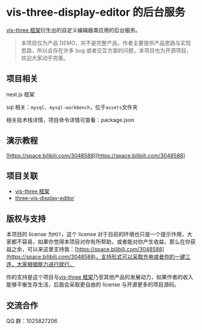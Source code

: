 # vis-three-display-editor 的后台服务

[vis-three 框架](https://github.com/Shiotsukikaedesari/vis-three)衍生出的自定义编辑器类应用的后台服务。

> 本项目仅为产品 DEMO，并不是完整产品，作者主要提供产品思路与实现思路，所以会存在许多 bug 或者交互方面的问题，本项目也为开源项目，欢迎大家动手完善。

## 项目相关

nest.js 框架

sql 相关：`mysql`、`mysql-workbench`，位于`assets`文件夹

相关技术栈详情，项目命令详情可查看：package.json

## 演示教程

[https://space.bilibili.com/3048588](https://space.bilibili.com/3048588)

## 项目关联

- [vis-three 框架](https://github.com/Shiotsukikaedesari/vis-three)
- [three-vis-display-editor](https://github.com/Shiotsukikaedesari/three-vis-display-editor)

## 版权与支持

本项目的 license 为`MIT`，这个 license 对于目前的环境也只是一个提示作用，大家都不容易，如果你觉得本项目对你有所帮助，或者能对你产生收益，那么在你获益之余，可以来这里支持我：[https://space.bilibili.com/3048588](https://space.bilibili.com/3048588)，支持形式可以采取充电或者你的一键三连，大家根据能力进行就行。

你的支持是这个项目与[vis-three 框架](https://github.com/Shiotsukikaedesari/vis-three)乃至其他产品的发展动力，如果作者的收入能够平衡生存生活，后面会采取更自由的 license 与开源更多的项目源码。

## 交流合作

QQ 群：1025827206
